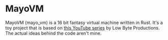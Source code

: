 # MayoVM

MayoVM (mayo_vm) is a 16 bit fantasy virtual machine written in Rust. It's a toy project that is based on
[this YouTube series](https://www.youtube.com/playlist?list=PLP29wDx6QmW5DdwpdwHCRJsEubS5NrQ9b) by Low Byte Productions.
The actual ideas behind the code aren't mine.